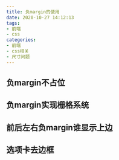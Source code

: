 ```yaml
---
title: 负margin的使用
date: 2020-10-27 14:12:13
tags:
- 前端
- css
categories:
- 前端
- css相关
- 尺寸问题
---
```


## 负margin不占位

## 负margin实现栅格系统

## 前后左右负margin谁显示上边

## 选项卡去边框
